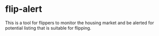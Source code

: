 # flip-alert
This is a tool for flippers to monitor the housing market and be alerted for potential listing that is suitable for flipping.

